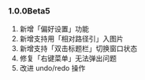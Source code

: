 ### 1.0.0Beta5
1. 新增「偏好设置」功能
2. 新增支持用「相对路径引」入图片
3. 新增支持「双击标题栏」切换窗口状态
4. 修复「右键菜单」无法弹出问题
5. 改进 undo/redo 操作